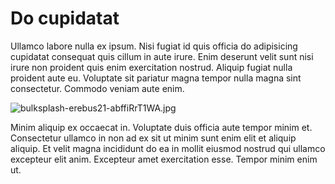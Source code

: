 # Do cupidatat

Ullamco labore nulla ex ipsum. Nisi fugiat id quis officia do adipisicing cupidatat consequat quis cillum in aute irure. Enim deserunt velit sunt nisi irure non proident quis enim exercitation nostrud. Aliquip fugiat nulla proident aute eu. Voluptate sit pariatur magna tempor nulla magna sint consectetur. Commodo veniam aute enim.

<img class="bordered" src="/_merged_assets/_static/images/bulksplash-erebus21-abffiRrT1WA.jpg" alt="bulksplash-erebus21-abffiRrT1WA.jpg" />

Minim aliquip ex occaecat in. Voluptate duis officia aute tempor minim et. Consectetur ullamco in non ad ex sit ut minim sunt enim elit et aliquip aliquip. Et velit magna incididunt do ea in mollit eiusmod nostrud qui ullamco excepteur elit anim. Excepteur amet exercitation esse. Tempor minim enim ut.